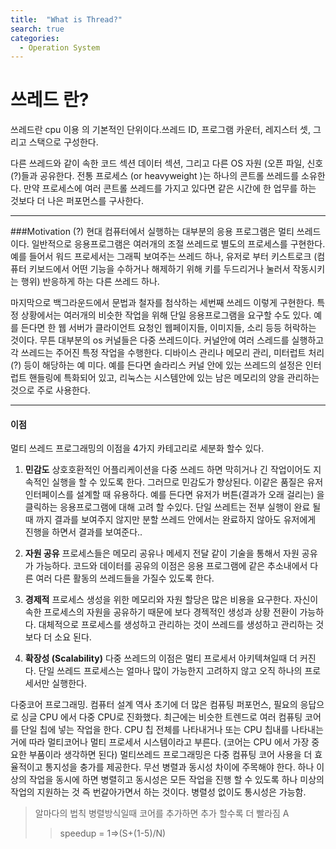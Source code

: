 ```yaml
---
title:  "What is Thread?"
search: true
categories: 
  - Operation System
---
```


# 쓰레드 란?

쓰레드란 cpu 이용 의 기본적인 단위이다.쓰레드 ID, 프로그램 카운터, 레지스터 셋, 그리고 스택으로 구성한다. 

다른 쓰레드와 같이 속한 코드 섹션 데이터 섹션, 그리고 다른 OS 자원 (오픈 파일, 신호(?)들과 공유한다. 전통 프로세스 (or heavyweight )는 하나의 콘트롤 쓰레드를 소유한다. 
만약 프로세스에 여러 콘트롤 쓰레드를 가지고 있다면 같은 시간에 한 업무를 하는 것보다 더 나은 퍼포먼스를 구사한다. 

***

###Motivation (?) 
현대 컴퓨터에서 실행하는 대부분의 응용 프로그램은 멀티 쓰레드이다. 일반적으로 응용프로그램은 여러개의 조절 쓰레드로 별도의 프로세스를 구현한다. 
예를 들어서 워드 프로세서는 그래픽 보여주는 쓰레드 하나, 유저로 부터 키스트로크 (컴퓨터 키보드에서 어떤 기능을 수하거나 해제하기 위해 키를 두드리거나 눌러서 작동시키는 행위) 반응하게 하는 다른 쓰레드 하나. 

마지막으로 백그라운드에서 문법과 철자를 첨삭하는 세번째 쓰레드 이렇게 구현한다. 
특정 상황에서는 여러개의 비슷한 작업을 위해 단일 응용프로그램을 요구할 수도 있다. 
예를 든다면 한 웹 서버가 클라이언트 요청인 웹페이지들, 이미지들, 소리 등등 허락하는 것이다. 
무튼 대부분의 os 커널들은 다중 쓰레드이다. 커널안에 여러 스레드를 실행하고 각 쓰레드는 주어진 특정 작업을 수행한다. 디바이스 관리나 메모리 관리, 미터럽트 처리(?) 등이 해당하는 예 미다. 예를 든다면 솔라리스 커널 안에 있는 쓰레드의 설정은 인터럽트 핸들링에 특화되어 있고, 리눅스는 시스템안에 있는 남은 메모리의 양을 관리하는 것으로 주로 사용한다.

***

#### 이점 
멀티 쓰레드 프로그래밍의 이점을 4가지 카테고리로 세분화 할수 있다. 
1. **민감도** 
상호호환적인 어플리케이션을 다중 쓰레드 하면 막히거나 긴 작업이어도 지속적인 실행을 할 수 있도록 한다. 그러므로 민감도가 향상된다. 이같은 품질은 유저 인터페이스를 설계할 때 유용하다. 예를 든다면 유저가 버튼(결과가 오래 걸리는) 을 클릭하는 응용프로그램에 대해 고려 할 수있다. 단일 쓰레트는 전부 실행이 완료 될때 까지 결과를 보여주지 않지만 분할 쓰레드 안에서는 완료하지 않아도 유저에게 진행을 하면서 결과를 보여준다..
2. **자원 공유** 
프로세스들은 메모리 공유나 메세지 전달 같이 기술을 통해서 자원 공유가 가능하다. 코드와 데이터를 공유의 이점은 응용 프로그램에 같은 추소내에서 다른 여러 다른 활동의 쓰레드들을 가질수 있도록 한다. 
3. **경제적** 
프로세스 생성을 위한 메모리와 자원 할당은 많은 비용을 요구한다. 자신이 속한 프로세스의 자원을 공유하기 때문에 보다 경젝적인 생성과 상황 전환이 가능하다. 대체적으로 프로세스를 생성하고 관리하는 것이 쓰레드를 생성하고 관리하는 것보다 더 소요 된다. 

4. **확장성 (Scalability)** 
다중 쓰레드의 이점은 멀티 프로세서 아키텍쳐일때 더 커진다. 단일 쓰레드 프로세스는 얼마나 많이 가능한지 고려하지 않고 오직 하나의 프로세서만 실행한다. 
 
다중코어 프로그래밍. 컴퓨터 설계 역사 초기에 더 많은 컴퓨팅 퍼포먼스, 필요의 응답으로 싱글 CPU 에서 다중 CPU로 진화했다. 최근에는 비슷한 트렌드로 여러 컴퓨팅 코어를 단일 칩에 넣는 작업을 한다. CPU 칩 전체를 나타내거나 또는 CPU 칩내를 나타내는 거에 따라 멀티코어나 멀티 프로세서 시스템이라고 부른다. (코어는 CPU 에서 가장 중요한 부품이라 생각하면 된다) 멀티쓰레드 프로그래밍은 다중 컴퓨팅 코어 사용을 더 효율적이고 통지성을 충가를 제공한다. 무선 병렬과 동시성 차이에 주목해야 한다. 하나 이상의 작업을 동시에 하면 병렬히고 동시성은 모든 작업을 진행 할 수 있도록 하나 미상의 작업의 지원하는 것 즉 번갈아가면서 하는 것이다. 병렬성 없이도 통시성은 가능함. 

>알마다의 법칙 
병렬방식일때 코어를 추가하면 추가 할수록 더 빨라짐 A 
>>speedup = 1=>(S+(1-5)/N)
